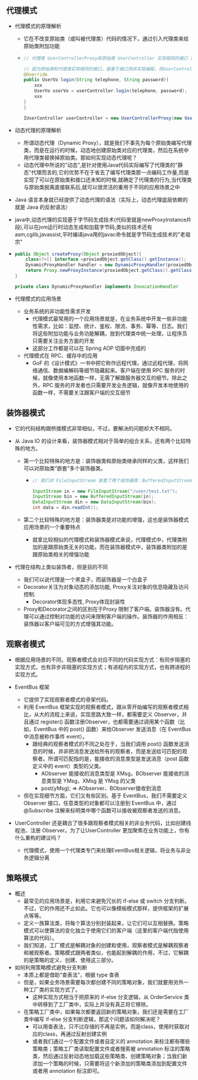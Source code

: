 ## 代理模式

- 代理模式的原理解析

  - 它在不改变原始类（或叫被代理类）代码的情况下，通过引入代理类来给原始类附加功能

  - ```java
    // 代理类 UserControllerProxy和原始类 UserController 实现相同的接口 IUserController。UserController 类只负责业务功能。代理类 UserControllerProxy 负责在业务代码执行前后附加其他逻辑代码
    
    // 因为原始类和代理类实现相同的接口，是基于接口而非实现编程，将UserController类对象替换为UserControllerProxy类对象，不需要改动太多代码
    @Override
    public UserVo login(String telephone, String password){
    	xxx
    	UserVo userVo = userController.login(telephone, password);
    	xxx
    }
    }
    
    IUserController userController = new UserControllerProxy(new UserController())
    ```

- 动态代理的原理解析

  - 所谓动态代理（Dynamic Proxy），就是我们不事先为每个原始类编写代理类，而是在运行的时候，动态地创建原始类对应的代理类，然后在系统中用代理类替换掉原始类。那如何实现动态代理呢？
  - 动态代理中所说的"动态",是针对使用Java代码实际编写了代理类的"静态"代理而言的,它的优势不在于省去了编写代理类那一点编码工作量,而是实现了可以在原始类和接口还未知的时候,就确定了代理类的行为,当代理类与原始类脱离直接联系后,就可以很灵活的重用于不同的应用场景之中

-  Java 语言本身就已经提供了动态代理的语法（实际上，动态代理底层依赖的就是 Java 的反射语法）

  - java中,动态代理的实现基于字节码生成技术(代码里就是newProxyInstance片段),可以在jvm运行时动态生成和加载字节码,类似的技术还有asm,cglib,javassist,平时编译java用的javac命令就是字节码生成技术的"老祖宗"

  - ```java
    public Object createProxy(Object proxiedObject){
        class<?>[] interface =proxiedObject.getClass().getInstance();
        DynamicProxyHandler handler = new DynamicProxyHandler(proxiedObject);
        return Proxy.newProxyInstance(proxiedObject.getClass().getClassLoader(),interface,handler);
    }
    
    private class DynamicProxyHandler implements InvocationHandler
    ```

- 代理模式的应用场景
  - 业务系统的非功能性需求开发
    - 代理模式最常用的一个应用场景就是，在业务系统中开发一些非功能性需求，比如：监控、统计、鉴权、限流、事务、幂等、日志。我们将这些附加功能与业务功能解耦，放到代理类中统一处理，让程序员只需要关注业务方面的开发
    - 这部分工作都是可以在 Spring AOP 切面中完成的
  - 代理模式在 RPC、缓存中的应用
    - GoF 的《设计模式》一书中把它称作远程代理。通过远程代理，将网络通信、数据编解码等细节隐藏起来。客户端在使用 RPC 服务的时候，就像使用本地函数一样，无需了解跟服务器交互的细节。除此之外，RPC 服务的开发者也只需要开发业务逻辑，就像开发本地使用的函数一样，不需要关注跟客户端的交互细节







## 装饰器模式

- 它的代码结构跟桥接模式非常相似，不过，要解决的问题却大不相同。

- 从 Java IO 的设计来看，装饰器模式相对于简单的组合关系，还有两个比较特殊的地方。

  - 第一个比较特殊的地方是：装饰器类和原始类继承同样的父类，这样我们可以对原始类“嵌套”多个装饰器类。

    - ```java
      // 我们对 FileInputStream 嵌套了两个装饰器类：BufferedInputStream 和 DataInputStream，让它既支持缓存读取，又支持按照基本数据类型来读取数据。
      
      InputStream in = new FileInputStream("/user/test.txt"); 
      InputStream bin = new BufferedInputStream(in); 
      DataInputStream din = new DataInputStream(bin); 
      int data = din.readInt();
      ```

  - 第二个比较特殊的地方是：装饰器类是对功能的增强，这也是装饰器模式应用场景的一个重要特点

    - 就拿比较相似的代理模式和装饰器模式来说，代理模式中，代理类附加的是跟原始类无关的功能，而在装饰器模式中，装饰器类附加的是跟原始类相关的增强功能

- 代理在结构上类似装饰者，但是目的不同

  - 我们可以说代理是一个黑盒子，而装饰器是一个白盒子
  - Decorator关注为对象动态的添加功能, Proxy关注对象的信息隐藏及访问控制.
    - Decorator体现多态性, Proxy体现封装性
  - Proxy和Decorator之间的区别在于Proxy 限制了客户端。装饰器没有。代理可以通过控制对功能的访问来限制客户端的操作。装饰器的作用相反：装饰器以客户端可见的方式增强其功能。







## 观察者模式

- 根据应用场景的不同，观察者模式会对应不同的代码实现方式：有同步阻塞的实现方式，也有异步非阻塞的实现方式；有进程内的实现方式，也有跨进程的实现方式。

- EventBus 框架

  - 它提供了实现观察者模式的骨架代码。
  - 利用 EventBus 框架实现的观察者模式，跟从零开始编写的观察者模式相比，从大的流程上来说，实现思路大致一样，都需要定义 Observer，并且通过 register() 函数注册Observer，也都需要通过调用某个函数（比如，EventBus 中的 post() 函数）来给Observer 发送消息（在 EventBus 中消息被称作事件 event）。
    - 跟经典的观察者模式的不同之处在于，当我们调用 post() 函数发送消息的时候，并非把消息发送给所有的观察者，而是发送给可匹配的观察者。所谓可匹配指的是，能接收的消息类型是发送消息（post 函数定义中的 event）类型的父类。
      - AObserver 能接收的消息类型是 XMsg，BObserver 能接收的消息类型是 YMsg，XMsg 是 YMsg 的父类 
      - post(yMsg); => AObserver、BObserver接收到消息
  - 但在实现细节方面，它们又有些区别。基于 EventBus，我们不需要定义 Observer 接口，任意类型的对象都可以注册到 EventBus 中，通过 @Subscribe 注解来标明类中哪个函数可以接收被观察者发送的消息。

- UserController 还是耦合了很多跟观察者模式相关的非业务代码，比如创建线程池、注册 Observer。为了让UserController 更加聚焦在业务功能上，你有什么重构的建议吗？

  - 代理模式，使用一个代理类专门来处理EventBus相关逻辑，将业务与非业务逻辑分离

    





## 策略模式

- 概述
  - 最常见的应用场景是，利用它来避免冗长的 if-else 或 switch 分支判断。不过，它的作用还不止如此。它也可以像模板模式那样，提供框架的扩展点等等。
  - 定义一族算法类，将每个算法分别封装起来，让它们可以互相替换。策略模式可以使算法的变化独立于使用它们的客户端（这里的客户端代指使用算法的代码）。
  - 我们知道，工厂模式是解耦对象的创建和使用，观察者模式是解耦观察者和被观察者。策略模式跟两者类似，也能起到解耦的作用，不过，它解耦的是策略的定义、创建、使用这三部分。
- 如何利用策略模式避免分支判断
  - 本质上都是借助“查表法”，根据 type 查表
  - 但是，如果业务场景需要每次都创建不同的策略对象，我们就要用另外一种工厂类的实现方式了。
    - 这种实现方式相当于把原来的 if-else 分支逻辑，从 OrderService 类中转移到了工厂类中，实际上并没有真正将它移除。
  - 在策略工厂类中，如果每次都要返回新的策略对象，我们还是需要在工厂类中编写 if-else 分支判断逻辑，那这个问题该如何解决呢？
    - 可以用查表法，只不过存储的不再是实例，而是class，使用时获取对应的class，再通过反射创建实例
    - 或者我们通过一个配置文件或者自定义的 annotation 来标注都有哪些策略类；策略工厂类读取配置文件或者搜索被 annotation 标注的策略类，然后通过反射动态地加载这些策略类、创建策略对象；当我们新添加一个策略的时候，只需要将这个新添加的策略类添加到配置文件或者用 annotation 标注即可。





























